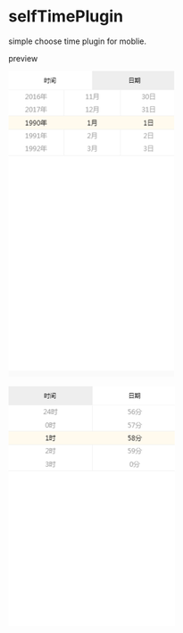 # selfTimePlugin
simple choose time plugin for moblie.

preview

![day](day.png)

![time](time.png)
